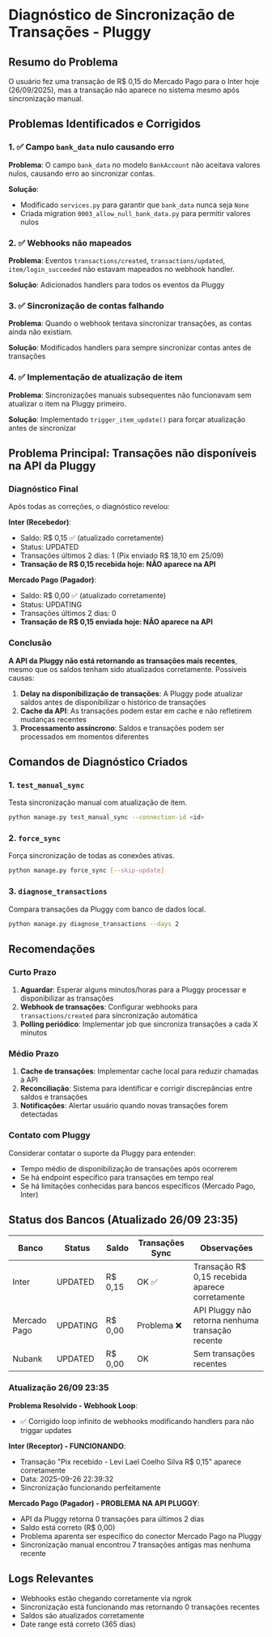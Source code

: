 # Diagnóstico de Sincronização de Transações - Pluggy

## Resumo do Problema
O usuário fez uma transação de R$ 0,15 do Mercado Pago para o Inter hoje (26/09/2025), mas a transação não aparece no sistema mesmo após sincronização manual.

## Problemas Identificados e Corrigidos

### 1. ✅ Campo `bank_data` nulo causando erro
**Problema**: O campo `bank_data` no modelo `BankAccount` não aceitava valores nulos, causando erro ao sincronizar contas.

**Solução**:
- Modificado `services.py` para garantir que `bank_data` nunca seja `None`
- Criada migration `0003_allow_null_bank_data.py` para permitir valores nulos

### 2. ✅ Webhooks não mapeados
**Problema**: Eventos `transactions/created`, `transactions/updated`, `item/login_succeeded` não estavam mapeados no webhook handler.

**Solução**: Adicionados handlers para todos os eventos da Pluggy

### 3. ✅ Sincronização de contas falhando
**Problema**: Quando o webhook tentava sincronizar transações, as contas ainda não existiam.

**Solução**: Modificados handlers para sempre sincronizar contas antes de transações

### 4. ✅ Implementação de atualização de item
**Problema**: Sincronizações manuais subsequentes não funcionavam sem atualizar o item na Pluggy primeiro.

**Solução**: Implementado `trigger_item_update()` para forçar atualização antes de sincronizar

## Problema Principal: Transações não disponíveis na API da Pluggy

### Diagnóstico Final
Após todas as correções, o diagnóstico revelou:

**Inter (Recebedor)**:
- Saldo: R$ 0,15 ✅ (atualizado corretamente)
- Status: UPDATED
- Transações últimos 2 dias: 1 (Pix enviado R$ 18,10 em 25/09)
- **Transação de R$ 0,15 recebida hoje: NÃO aparece na API**

**Mercado Pago (Pagador)**:
- Saldo: R$ 0,00 ✅ (atualizado corretamente)
- Status: UPDATING
- Transações últimos 2 dias: 0
- **Transação de R$ 0,15 enviada hoje: NÃO aparece na API**

### Conclusão
**A API da Pluggy não está retornando as transações mais recentes**, mesmo que os saldos tenham sido atualizados corretamente. Possíveis causas:

1. **Delay na disponibilização de transações**: A Pluggy pode atualizar saldos antes de disponibilizar o histórico de transações
2. **Cache da API**: As transações podem estar em cache e não refletirem mudanças recentes
3. **Processamento assíncrono**: Saldos e transações podem ser processados em momentos diferentes

## Comandos de Diagnóstico Criados

### 1. `test_manual_sync`
Testa sincronização manual com atualização de item.
```bash
python manage.py test_manual_sync --connection-id <id>
```

### 2. `force_sync`
Força sincronização de todas as conexões ativas.
```bash
python manage.py force_sync [--skip-update]
```

### 3. `diagnose_transactions`
Compara transações da Pluggy com banco de dados local.
```bash
python manage.py diagnose_transactions --days 2
```

## Recomendações

### Curto Prazo
1. **Aguardar**: Esperar alguns minutos/horas para a Pluggy processar e disponibilizar as transações
2. **Webhook de transações**: Configurar webhooks para `transactions/created` para sincronização automática
3. **Polling periódico**: Implementar job que sincroniza transações a cada X minutos

### Médio Prazo
1. **Cache de transações**: Implementar cache local para reduzir chamadas à API
2. **Reconciliação**: Sistema para identificar e corrigir discrepâncias entre saldos e transações
3. **Notificações**: Alertar usuário quando novas transações forem detectadas

### Contato com Pluggy
Considerar contatar o suporte da Pluggy para entender:
- Tempo médio de disponibilização de transações após ocorrerem
- Se há endpoint específico para transações em tempo real
- Se há limitações conhecidas para bancos específicos (Mercado Pago, Inter)

## Status dos Bancos (Atualizado 26/09 23:35)

| Banco | Status | Saldo | Transações Sync | Observações |
|-------|--------|-------|-----------------|-------------|
| Inter | UPDATED | R$ 0,15 | OK ✅ | Transação R$ 0,15 recebida aparece corretamente |
| Mercado Pago | UPDATING | R$ 0,00 | Problema ❌ | API Pluggy não retorna nenhuma transação recente |
| Nubank | UPDATED | R$ 0,00 | OK | Sem transações recentes |

### Atualização 26/09 23:35

**Problema Resolvido - Webhook Loop**:
- ✅ Corrigido loop infinito de webhooks modificando handlers para não triggar updates

**Inter (Receptor) - FUNCIONANDO**:
- Transação "Pix recebido - Levi Lael Coelho Silva R$ 0,15" aparece corretamente
- Data: 2025-09-26 22:39:32
- Sincronização funcionando perfeitamente

**Mercado Pago (Pagador) - PROBLEMA NA API PLUGGY**:
- API da Pluggy retorna 0 transações para últimos 2 dias
- Saldo está correto (R$ 0,00)
- Problema aparenta ser específico do conector Mercado Pago na Pluggy
- Sincronização manual encontrou 7 transações antigas mas nenhuma recente

## Logs Relevantes
- Webhooks estão chegando corretamente via ngrok
- Sincronização está funcionando mas retornando 0 transações recentes
- Saldos são atualizados corretamente
- Date range está correto (365 dias)